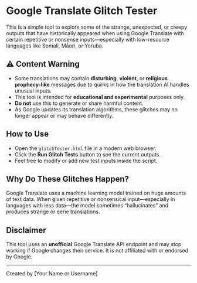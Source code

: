# Google Translate Glitch Tester

This is a simple tool to explore some of the strange, unexpected, or creepy outputs that have historically appeared when using Google Translate with certain repetitive or nonsense inputs—especially with low-resource languages like Somali, Māori, or Yoruba.

## ⚠️ Content Warning

- Some translations may contain **disturbing**, **violent**, or **religious prophecy-like** messages due to quirks in how the translation AI handles unusual inputs.
- This tool is intended for **educational and experimental** purposes only.
- **Do not** use this to generate or share harmful content.
- As Google updates its translation algorithms, these glitches may no longer appear or may behave differently.

## How to Use

- Open the `glitchTester.html` file in a modern web browser.
- Click the **Run Glitch Tests** button to see the current outputs.
- Feel free to modify or add new test inputs inside the script.

## Why Do These Glitches Happen?

Google Translate uses a machine learning model trained on huge amounts of text data. When given repetitive or nonsensical input—especially in languages with less data—the model sometimes “hallucinates” and produces strange or eerie translations.

## Disclaimer

This tool uses an **unofficial** Google Translate API endpoint and may stop working if Google changes their service. It is not affiliated with or endorsed by Google.

---

Created by [Your Name or Username]

